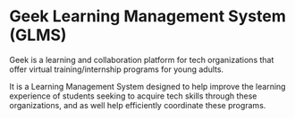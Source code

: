 # Geek Learning Management System (GLMS)

Geek is a learning and collaboration platform for tech organizations that offer virtual training/internship programs for young adults. 

It is a Learning Management System designed to help improve the learning experience of students seeking to acquire tech skills through these organizations, and as well help efficiently coordinate these programs.